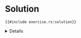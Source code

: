 # Solution

```rust,editable
{{#include exercise.rs:solution}}
```

<details>

- Note that the argument `n` is marked as `mut`, allowing you to change the
  value of `n` in the function. Like variables, function arguments are immutable
  by default and you must add `mut` if you want to modify their value. This does
  not affect how the function is called or how the argument is passed in.

</details>
